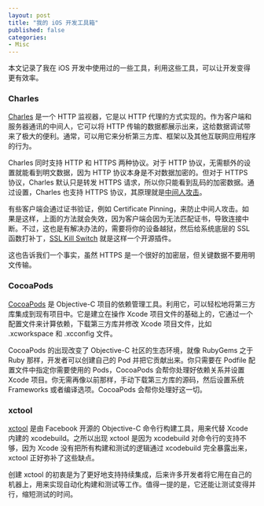 ```yaml
---
layout: post
title: "我的 iOS 开发工具箱"
published: false
categories:
- Misc
---
```


本文记录了我在 iOS 开发中使用过的一些工具，利用这些工具，可以让开发变得更有效率。

### Charles

[Charles][1] 是一个 HTTP 监视器，它是以 HTTP 代理的方式实现的。作为客户端和服务器通讯的中间人，它可以将 HTTP 传输的数据都展示出来，这给数据调试带来了极大的便利。通常，可以用它来分析第三方库、框架以及其他互联网应用程序的行为。

Charles 同时支持 HTTP 和 HTTPS 两种协议。对于 HTTP 协议，无需额外的设置就能看到明文数据，因为 HTTP 协议本身是不对数据加密的。但对于 HTTPS 协议，Charles 默认只是转发 HTTPS 请求，所以你只能看到乱码的加密数据。通过设置，Charles 也支持 HTTPS 协议，其原理就是[中间人攻击][2]。

有些客户端会通过证书验证，例如 Certificate Pinning，来防止中间人攻击。如果是这样，上面的方法就会失效，因为客户端会因为无法匹配证书，导致连接中断。不过，这也是有解决办法的，需要将你的设备越狱，然后给系统底层的 SSL 函数打补丁，[SSL Kill Switch][5] 就是这样一个开源插件。

这也告诉我们一个事实，虽然 HTTPS 是一个很好的加密层，但关键数据不要用明文传输。

### CocoaPods

[CocoaPods][6] 是 Objective-C 项目的依赖管理工具。利用它，可以轻松地将第三方库集成到现有项目中。它是建立在操作 Xcode 项目文件的基础上的，它通过一个配置文件来计算依赖，下载第三方库并修改 Xcode 项目文件，比如 .xcworkspace 和 .xcconfig 文件。

CocoaPods 的出现改变了 Objective-C 社区的生态环境，就像 RubyGems 之于 Ruby 那样，开发者可以创建自己的 Pod 并把它贡献出来。你只需要在 Podfile 配置文件中指定你需要使用的 Pods，CocoaPods 会帮你处理好依赖关系并设置 Xcode 项目。你无需再像以前那样，手动下载第三方库的源码，然后设置系统 Frameworks 或者编译选项。CocoaPods 会帮你处理好这一切。

### xctool

[xctool][7] 是由 Facebook 开源的 Objective-C 命令行构建工具，用来代替 Xcode 内建的 xcodebuild。之所以出现 xctool 是因为 xcodebuild 对命令行的支持不够，因为 Xcode 没有把所有构建和测试的逻辑通过 xcodebuild 完全暴露出来，xctool 正好弥补了这些缺点。

创建 xctool 的初衷是为了更好地支持持续集成，后来许多开发者将它用在自己的机器上，用来实现自动化构建和测试等工作。值得一提的是，它还能让测试变得并行，缩短测试的时间。

[1]: http://www.charlesproxy.com/
[2]: http://en.wikipedia.org/wiki/Man-in-the-middle_attack
[3]: http://www.charlesproxy.com/documentation/faqs/ssl-connections-from-within-iphone-applications/
[4]: http://www.cocoanetics.com/2010/12/how-to-spy-on-the-web-traffic-of-any-app/
[5]: https://github.com/iSECPartners/ios-ssl-kill-switch
[6]: http://cocoapods.org/
[7]: https://github.com/facebook/xctool
